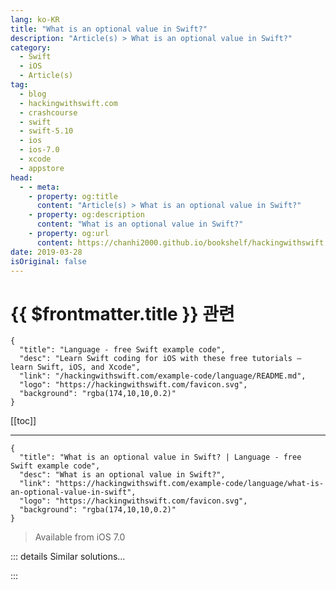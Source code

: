 ```yaml
---
lang: ko-KR
title: "What is an optional value in Swift?"
description: "Article(s) > What is an optional value in Swift?"
category:
  - Swift
  - iOS
  - Article(s)
tag: 
  - blog
  - hackingwithswift.com
  - crashcourse
  - swift
  - swift-5.10
  - ios
  - ios-7.0
  - xcode
  - appstore
head:
  - - meta:
    - property: og:title
      content: "Article(s) > What is an optional value in Swift?"
    - property: og:description
      content: "What is an optional value in Swift?"
    - property: og:url
      content: https://chanhi2000.github.io/bookshelf/hackingwithswift.com/example-code/language/what-is-an-optional-value-in-swift.html
date: 2019-03-28
isOriginal: false
---
```


# {{ $frontmatter.title }} 관련

```component VPCard
{
  "title": "Language - free Swift example code",
  "desc": "Learn Swift coding for iOS with these free tutorials – learn Swift, iOS, and Xcode",
  "link": "/hackingwithswift.com/example-code/language/README.md",
  "logo": "https://hackingwithswift.com/favicon.svg",
  "background": "rgba(174,10,10,0.2)"
}
```

[[toc]]

---

```component VPCard
{
  "title": "What is an optional value in Swift? | Language - free Swift example code",
  "desc": "What is an optional value in Swift?",
  "link": "https://hackingwithswift.com/example-code/language/what-is-an-optional-value-in-swift",
  "logo": "https://hackingwithswift.com/favicon.svg",
  "background": "rgba(174,10,10,0.2)"
}
```

> Available from iOS 7.0

<!-- TODO: 작성 -->

<!-- 
Swift optionals are one of the most confusing parts of the language for beginners, but actually are fairly easy to understand. Put simply, if I declare a variable as an integer, that means it must hold a number. That number might be 0, 1, -1, 159, -758119, or whatever, but it's definitely a number. This works great for telling me, for example, where in an array a certain element can be found.

But what happens if I ask for the position of an element that doesn't exist in an array? Clearly returning 0 or any positive number isn't helpful, because you wouldn't be able to tell whether 0 meant "not found" or meant "found at the first position in an array." That's where optional values come in: an optional data type might have a value (0, 1, -1, etc) or might have no value at all.

Being able to say "has no value" for any kind of data is really important, and it's baked right into the core of Swift. You see, by default Swift won't let you work directly with optional values, because trying to work on data that isn't there causes a crash – imagine trying to uppercase someone's name when they haven't entered it yet. So, Swift forces you to check and unwrap optionals safely: if the optional has a value do something with it, otherwise do something else.

-->

::: details Similar solutions…

<!--
/example-code/language/optional-vs-implicitly-unwrapped-optional-whats-the-difference">Optional vs implicitly unwrapped optional: what’s the difference? 
/example-code/language/how-to-use-flatmap-with-an-optional-value">How to use flatMap() with an optional value 
/example-code/language/how-to-use-map-with-an-optional-value">How to use map() with an optional value 
/example-code/language/how-to-safely-use-reference-types-inside-value-types-with-isknownuniquelyreferenced">How to safely use reference types inside value types with isKnownUniquelyReferenced() 
/example-code/language/how-to-unwrap-an-optional-in-swift">How to unwrap an optional in Swift</a>
-->

:::

